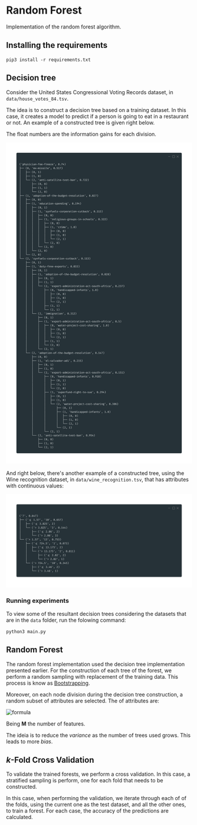 # Random Forest

Implementation of the random forest algorithm.

## Installing the requirements
```
pip3 install -r requirements.txt
```

## Decision tree

Consider the United States Congressional Voting Records dataset, in `data/house_votes_84.tsv`.


The idea is to construct a decision tree based on a training dataset. In this case, it creates a model to predict if a person is going to eat in a restaurant or not. An example of a constructed tree is given right below.

The float numbers are the information gains for each division.

![United State Congressional Votes Dataset](results/trees/usa_congressional_votes_tree.png)


And right below, there's another example of a constructed tree, using the Wine recognition dataset, in `data/wine_recognition.tsv`, that has attributes with continuous values:

![Wine Recognition Dataset](results/trees/wine_recognition_tree.png)


### Running experiments

To view some of the resultant decision trees considering the datasets that are in the `data` folder, run the folowing command:

```
python3 main.py
```

## Random Forest

The random forest implementation used the decision tree implementation presented earlier. For the construction of each tree of the forest, we perform a random sampling with replacement of the training data. This process is know as [Bootstrapping](https://en.wikipedia.org/wiki/Bootstrapping_(statistics)).

Moreover, on each node division during the decision tree construction, a random subset of attributes are selected. The of attributes are:


![formula](https://render.githubusercontent.com/render/math?math=\Large%20\lfloor\sqrt{M}\rfloor)

Being **M** the number of features. 

The ideia is to reduce the _variance_ as the number of trees used grows. This leads to more _bias_.

## _k_-Fold Cross Validation

To validate the trained forests, we perform a cross validation. In this case, a stratified sampling is perform, one for each fold that needs to be constructed. 

In this case, when performing the validation, we iterate through each of of the folds, using the current one as the test dataset, and all the other ones, to train a forest. For each case, the accuracy of the predictions are calculated. 
